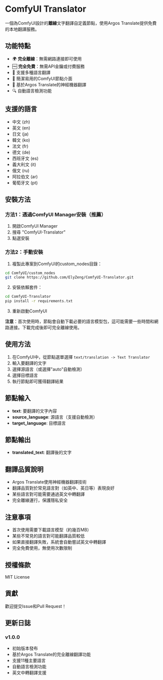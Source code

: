 # ComfyUI Translator

一個為ComfyUI設計的**離線**文字翻譯自定義節點，使用Argos Translate提供免費的本地翻譯服務。

## 功能特點

- 🌍 **完全離線**：無需網路連接即可使用
- 🆓 **完全免費**：無需API金鑰或付費服務
- 🔄 支援多種語言翻譯
- 🎯 簡潔易用的ComfyUI節點介面
- 🚀 基於Argos Translate的神經機器翻譯
- 🔍 自動語言檢測功能

## 支援的語言

- 中文 (zh)
- 英文 (en) 
- 日文 (ja)
- 韓文 (ko)
- 法文 (fr)
- 德文 (de)
- 西班牙文 (es)
- 義大利文 (it)
- 俄文 (ru)
- 阿拉伯文 (ar)
- 葡萄牙文 (pt)

## 安裝方法

### 方法1：透過ComfyUI Manager安裝（推薦）

1. 開啟ComfyUI Manager
2. 搜尋 "ComfyUI-Translator"
3. 點選安裝

### 方法2：手動安裝

1. 複製此專案到ComfyUI的custom_nodes目錄：
```bash
cd ComfyUI/custom_nodes
git clone https://github.com/ElyZeng/ComfyUI-Translator.git
```

2. 安裝依賴套件：
```bash
cd ComfyUI-Translator
pip install -r requirements.txt
```

3. 重新啟動ComfyUI

**注意**：首次使用時，節點會自動下載必要的語言模型包，這可能需要一些時間和網路連接。下載完成後即可完全離線使用。

## 使用方法

1. 在ComfyUI中，從節點選單選擇 `text/translation -> Text Translator`
2. 輸入要翻譯的文字
3. 選擇源語言（或選擇"auto"自動檢測）
4. 選擇目標語言
5. 執行節點即可獲得翻譯結果

## 節點輸入

- **text**: 要翻譯的文字內容
- **source_language**: 源語言（支援自動檢測）
- **target_language**: 目標語言

## 節點輸出

- **translated_text**: 翻譯後的文字

## 翻譯品質說明

- Argos Translate使用神經機器翻譯技術
- 翻譯品質對於常見語言對（如英中、英日等）表現良好
- 某些語言對可能需要通過英文中轉翻譯
- 完全離線運行，保護隱私安全

## 注意事項

- 首次使用需要下載語言模型（約幾百MB）
- 某些不常見的語言對可能翻譯品質較低
- 如果直接翻譯失敗，系統會自動嘗試英文中轉翻譯
- 完全免費使用，無使用次數限制

## 授權條款

MIT License

## 貢獻

歡迎提交Issue和Pull Request！

## 更新日誌

### v1.0.0
- 初始版本發布
- 基於Argos Translate的完全離線翻譯功能
- 支援11種主要語言
- 自動語言檢測功能
- 英文中轉翻譯支援
